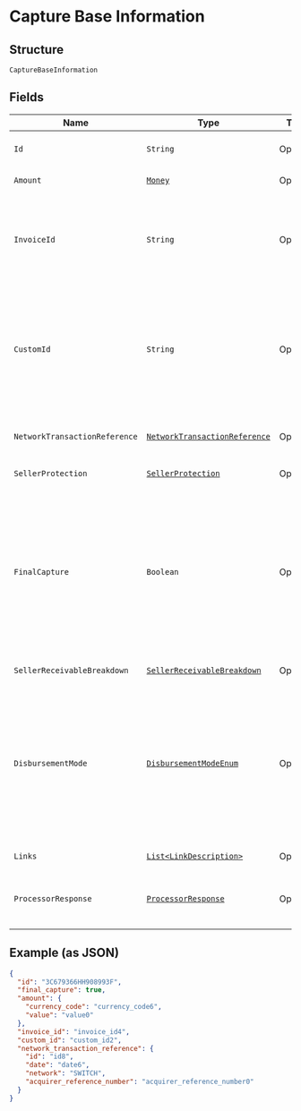 
# Capture Base Information

## Structure

`CaptureBaseInformation`

## Fields

| Name | Type | Tags | Description | Getter | Setter |
|  --- | --- | --- | --- | --- | --- |
| `Id` | `String` | Optional | The PayPal-generated ID for the captured payment. | String getId() | setId(String id) |
| `Amount` | [`Money`](../../doc/models/money.md) | Optional | The amount for this captured payment. | Money getAmount() | setAmount(Money amount) |
| `InvoiceId` | `String` | Optional | The API caller-provided external invoice number for this order. Appears in both the payer's transaction history and the emails that the payer receives. | String getInvoiceId() | setInvoiceId(String invoiceId) |
| `CustomId` | `String` | Optional | The API caller-provided external ID. Used to reconcile API caller-initiated transactions with PayPal transactions. Appears in transaction and settlement reports.<br>**Constraints**: *Maximum Length*: `127` | String getCustomId() | setCustomId(String customId) |
| `NetworkTransactionReference` | [`NetworkTransactionReference`](../../doc/models/network-transaction-reference.md) | Optional | Reference values used by the card network to identify a transaction. | NetworkTransactionReference getNetworkTransactionReference() | setNetworkTransactionReference(NetworkTransactionReference networkTransactionReference) |
| `SellerProtection` | [`SellerProtection`](../../doc/models/seller-protection.md) | Optional | - | SellerProtection getSellerProtection() | setSellerProtection(SellerProtection sellerProtection) |
| `FinalCapture` | `Boolean` | Optional | Indicates whether you can make additional captures against the authorized payment. Set to `true` if you do not intend to capture additional payments against the authorization. Set to `false` if you intend to capture additional payments against the authorization.<br>**Default**: `false` | Boolean getFinalCapture() | setFinalCapture(Boolean finalCapture) |
| `SellerReceivableBreakdown` | [`SellerReceivableBreakdown`](../../doc/models/seller-receivable-breakdown.md) | Optional | - | SellerReceivableBreakdown getSellerReceivableBreakdown() | setSellerReceivableBreakdown(SellerReceivableBreakdown sellerReceivableBreakdown) |
| `DisbursementMode` | [`DisbursementModeEnum`](../../doc/models/disbursement-mode-enum.md) | Optional | The funds that are held payee by the marketplace/platform. This field is only applicable to merchants that been enabled for PayPal Commerce Platform for Marketplaces and Platforms capability.<br>**Constraints**: *Minimum Length*: `1`, *Maximum Length*: `16`, *Pattern*: `^[A-Z_]+$` | DisbursementModeEnum getDisbursementMode() | setDisbursementMode(DisbursementModeEnum disbursementMode) |
| `Links` | [`List<LinkDescription>`](../../doc/models/link-description.md) | Optional | An array of related [HATEOAS links](/docs/api/reference/api-responses/#hateoas-links). | List<LinkDescription> getLinks() | setLinks(List<LinkDescription> links) |
| `ProcessorResponse` | [`ProcessorResponse`](../../doc/models/processor-response.md) | Optional | An object that provides additional processor information for a direct credit card transaction. | ProcessorResponse getProcessorResponse() | setProcessorResponse(ProcessorResponse processorResponse) |

## Example (as JSON)

```json
{
  "id": "3C679366HH908993F",
  "final_capture": true,
  "amount": {
    "currency_code": "currency_code6",
    "value": "value0"
  },
  "invoice_id": "invoice_id4",
  "custom_id": "custom_id2",
  "network_transaction_reference": {
    "id": "id8",
    "date": "date6",
    "network": "SWITCH",
    "acquirer_reference_number": "acquirer_reference_number0"
  }
}
```

